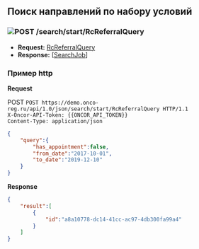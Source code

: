 ## Поиск направлений по набору условий

### ![POST](../../../../img/post.png) /search/start/RcReferralQuery
* **Request:** [RcReferralQuery](../../../../types/types.md#com.siams.med.api.RcReferralQuery) 
* **Response:** [[SearchJob](../../../../types/types.md#com.siams.med.api.SearchJob)]

### Пример http

**Request**

POST `POST https://demo.onco-reg.ru/api/1.0/json/search/start/RcReferralQuery HTTP/1.1`  
`X-Oncor-API-Token: {{ONCOR_API_TOKEN}}`  
`Content-Type: application/json`

```json
{
    "query":{
        "has_appointment":false,
        "from_date":"2017-10-01",
        "to_date":"2019-12-10"
    }
}
```

**Response**

```json
{
    "result":[
        {
            "id":"a8a10778-dc14-41cc-ac97-4db300fa99a4"
        }
    ]
}
```

